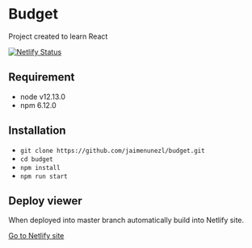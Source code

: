 # Budget

Project created to learn React

[![Netlify Status](https://api.netlify.com/api/v1/badges/24974ff2-f9dd-4375-a813-f3df20fbde43/deploy-status)](https://app.netlify.com/sites/budget-jaimenunezl/deploys)

## Requirement

- node v12.13.0
- npm 6.12.0

## Installation

- `git clone https://github.com/jaimenunezl/budget.git`
- `cd budget`
- `npm install`
- `npm run start`

## Deploy viewer

When deployed into master branch automatically build into Netlify site.

[Go to Netlify site](https://budget-jaimenunezl.netlify.com "Budget")
